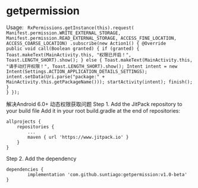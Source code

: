 # getpermission
Usage:
<code>
RxPermissions.getInstance(this).request(
                Manifest.permission.WRITE_EXTERNAL_STORAGE,
                Manifest.permission.READ_EXTERNAL_STORAGE,
                ACCESS_FINE_LOCATION,
                ACCESS_COARSE_LOCATION)
                .subscribe(new Action1<Boolean>() {
                    @Override
                    public void call(Boolean granted) {
                        if (granted) {
                            Toast.makeText(MainActivity.this, "权限已开启！", Toast.LENGTH_SHORT).show();
                        } else {
                            Toast.makeText(MainActivity.this, "请手动打开权限！", Toast.LENGTH_SHORT).show();
                            Intent intent = new Intent(Settings.ACTION_APPLICATION_DETAILS_SETTINGS);
                            intent.setData(Uri.parse("package:" + MainActivity.this.getPackageName()));
                            startActivity(intent);
                            finish();
                        }
                    }
                });
</code>
	

解决Android 6.0+ 动态权限获取问题
Step 1. Add the JitPack repository to your build file
Add it in your root build.gradle at the end of repositories:

	allprojects {
		repositories {
			...
			maven { url 'https://www.jitpack.io' }
		}
	}
Step 2. Add the dependency

	dependencies {
	        implementation 'com.github.suntiago:getpermission:v1.0-beta'
	}
